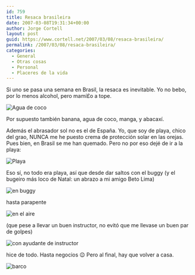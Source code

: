 ```yaml
---
id: 759
title: Resaca brasileira
date: 2007-03-08T19:31:34+00:00
author: Jorge Cortell
layout: post
guid: https://www.cortell.net/2007/03/08/resaca-brasileira/
permalink: /2007/03/08/resaca-brasileira/
categories:
  - General
  - Otras cosas
  - Personal
  - Placeres de la vida
---
```

Si uno se pasa una semana en Brasil, la resaca es inevitable. Yo no bebo, por lo menos alcohol, pero mamí£o a tope.

![Agua de coco](https://farm1.static.flickr.com/126/412461848_6e7eed5cdf.jpg?v=0 "Agua de coco")

Por supuesto también banana, agua de coco, manga, y abacaxí­.

Además el abrasador sol no es el de España. Yo, que soy de playa, chico del grao, NUNCA me he puesto crema de protección solar en las orejas. Pues bien, en Brasil se me han quemado. Pero no por eso dejé de ir a la playa:

![Playa](https://farm1.static.flickr.com/133/412461758_156a48fbc6.jpg?v=0 "Playa")

Eso sí­, no todo era playa, así­ que desde dar saltos con el buggy (y el bugeiro más loco de Natal: un abrazo a mi amigo Beto Lima)

![en buggy](https://farm1.static.flickr.com/132/412462274_cf45b1980b.jpg?v=0 "en buggy")

hasta parapente

![en el aire](https://farm1.static.flickr.com/168/412461957_039087560e.jpg?v=0 "en el aire")

(que pese a llevar un buen instructor, no evitó que me llevase un buen par de golpes)

![con ayudante de instructor](https://farm1.static.flickr.com/169/412462068_3deb13382f.jpg?v=0 "con ayudante de instructor")

hice de todo. Hasta negocios 😉 Pero al final, hay que volver a casa.

![barco](https://farm1.static.flickr.com/133/412462213_2765220f9d.jpg?v=0 "barco")